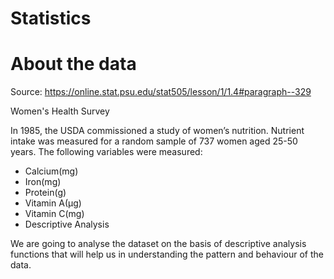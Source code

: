 # Statistics

# About the data
Source: https://online.stat.psu.edu/stat505/lesson/1/1.4#paragraph--329

Women's Health Survey

In 1985, the USDA commissioned a study of women’s nutrition. Nutrient intake was measured for a random sample of 737 women aged 25-50 years. The following variables were measured:

- Calcium(mg)
- Iron(mg)
- Protein(g)
- Vitamin A(μg)
- Vitamin C(mg)
- Descriptive Analysis

We are going to analyse the dataset on the basis of descriptive analysis functions that will help us in understanding the pattern and behaviour of the data.
